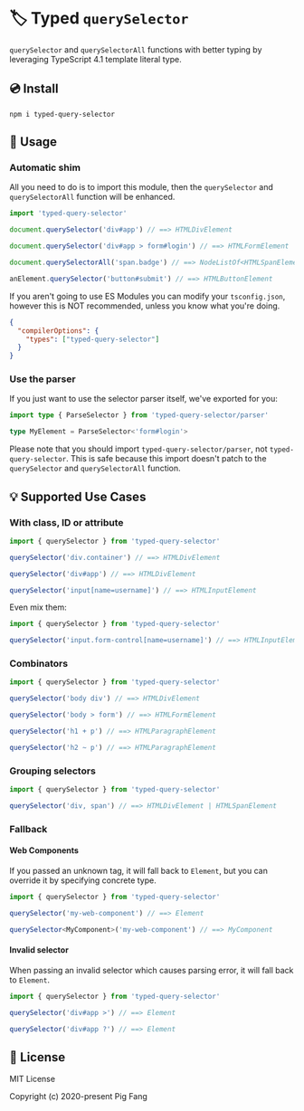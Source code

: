 # 🏷 Typed `querySelector`

`querySelector` and `querySelectorAll` functions with better typing
by leveraging TypeScript 4.1 template literal type.

## 💿 Install

```
npm i typed-query-selector
```

## 🍉 Usage

### Automatic shim

All you need to do is to import this module,
then the `querySelector` and `querySelectorAll` function will be enhanced.

```typescript
import 'typed-query-selector'

document.querySelector('div#app') // ==> HTMLDivElement

document.querySelector('div#app > form#login') // ==> HTMLFormElement

document.querySelectorAll('span.badge') // ==> NodeListOf<HTMLSpanElement>

anElement.querySelector('button#submit') // ==> HTMLButtonElement
```

If you aren't going to use ES Modules you can modify your `tsconfig.json`,
however this is NOT recommended, unless you know what you're doing.

```json
{
  "compilerOptions": {
    "types": ["typed-query-selector"]
  }
}
```

### Use the parser

If you just want to use the selector parser itself, we've exported for you:

```typescript
import type { ParseSelector } from 'typed-query-selector/parser'

type MyElement = ParseSelector<'form#login'>
```

Please note that you should import `typed-query-selector/parser`, not `typed-query-selector`.
This is safe because this import doesn't patch to the `querySelector` and `querySelectorAll` function.

## 💡 Supported Use Cases

### With class, ID or attribute

```typescript
import { querySelector } from 'typed-query-selector'

querySelector('div.container') // ==> HTMLDivElement

querySelector('div#app') // ==> HTMLDivElement

querySelector('input[name=username]') // ==> HTMLInputElement
```

Even mix them:

```typescript
import { querySelector } from 'typed-query-selector'

querySelector('input.form-control[name=username]') // ==> HTMLInputElement
```

### Combinators

```typescript
import { querySelector } from 'typed-query-selector'

querySelector('body div') // ==> HTMLDivElement

querySelector('body > form') // ==> HTMLFormElement

querySelector('h1 + p') // ==> HTMLParagraphElement

querySelector('h2 ~ p') // ==> HTMLParagraphElement
```

### Grouping selectors

```typescript
import { querySelector } from 'typed-query-selector'

querySelector('div, span') // ==> HTMLDivElement | HTMLSpanElement
```

### Fallback

#### Web Components

If you passed an unknown tag, it will fall back to `Element`,
but you can override it by specifying concrete type.

```typescript
import { querySelector } from 'typed-query-selector'

querySelector('my-web-component') // ==> Element

querySelector<MyComponent>('my-web-component') // ==> MyComponent
```

#### Invalid selector

When passing an invalid selector which causes parsing error,
it will fall back to `Element`.

```typescript
import { querySelector } from 'typed-query-selector'

querySelector('div#app >') // ==> Element

querySelector('div#app ?') // ==> Element
```

## 📃 License

MIT License

Copyright (c) 2020-present Pig Fang
